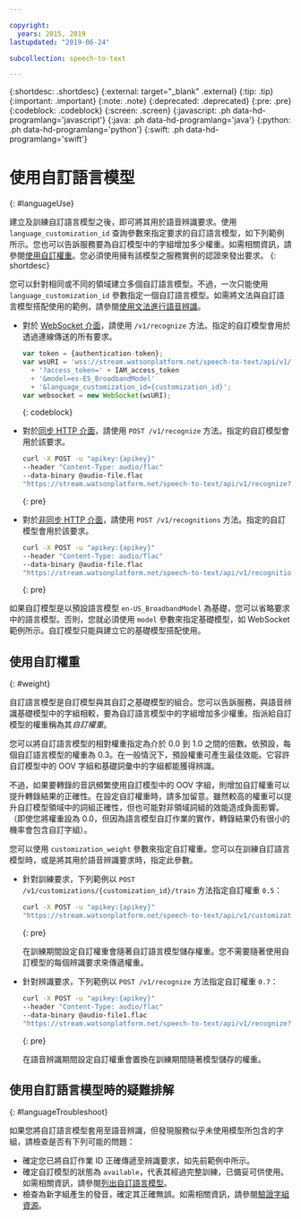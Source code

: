 ```yaml
---

copyright:
  years: 2015, 2019
lastupdated: "2019-06-24"

subcollection: speech-to-text

---
```


{:shortdesc: .shortdesc}
{:external: target="_blank" .external}
{:tip: .tip}
{:important: .important}
{:note: .note}
{:deprecated: .deprecated}
{:pre: .pre}
{:codeblock: .codeblock}
{:screen: .screen}
{:javascript: .ph data-hd-programlang='javascript'}
{:java: .ph data-hd-programlang='java'}
{:python: .ph data-hd-programlang='python'}
{:swift: .ph data-hd-programlang='swift'}

# 使用自訂語言模型
{: #languageUse}

建立及訓練自訂語言模型之後，即可將其用於語音辨識要求。使用 `language_customization_id` 查詢參數來指定要求的自訂語言模型，如下列範例所示。您也可以告訴服務要為自訂模型中的字組增加多少權重。如需相關資訊，請參閱[使用自訂權重](#weight)。您必須使用擁有該模型之服務實例的認證來發出要求。
{: shortdesc}

您可以針對相同或不同的領域建立多個自訂語言模型。不過，一次只能使用 `language_customization_id` 參數指定一個自訂語言模型。如需將文法與自訂語言模型搭配使用的範例，請參閱[使用文法進行語音辨識](/docs/services/speech-to-text?topic=speech-to-text-grammarUse)。

-   對於 [WebSocket 介面](/docs/services/speech-to-text?topic=speech-to-text-websockets)，請使用 `/v1/recognize` 方法。指定的自訂模型會用於透過連線傳送的所有要求。

    ```javascript
    var token = {authentication-token};
    var wsURI = 'wss://stream.watsonplatform.net/speech-to-text/api/v1/recognize'
      + '?access_token=' + IAM_access_token
      + '&model=es-ES_BroadbandModel'
      + '&language_customization_id={customization_id}';
    var websocket = new WebSocket(wsURI);
    ```
    {: codeblock}
-   對於[同步 HTTP 介面](/docs/services/speech-to-text?topic=speech-to-text-http)，請使用 `POST /v1/recognize` 方法。指定的自訂模型會用於該要求。

    ```bash
    curl -X POST -u "apikey:{apikey}"
    --header "Content-Type: audio/flac"
    --data-binary @audio-file.flac
    "https://stream.watsonplatform.net/speech-to-text/api/v1/recognize?language_customization_id={customization_id}"
    ```
    {: pre}
-   對於[非同步 HTTP 介面](/docs/services/speech-to-text?topic=speech-to-text-async)，請使用 `POST /v1/recognitions` 方法。指定的自訂模型會用於該要求。

    ```bash
    curl -X POST -u "apikey:{apikey}"
    --header "Content-Type: audio/flac"
    --data-binary @audio-file.flac
    "https://stream.watsonplatform.net/speech-to-text/api/v1/recognitions?language_customization_id={customization_id}"
    ```
    {: pre}

如果自訂模型是以預設語言模型 `en-US_BroadbandModel` 為基礎，您可以省略要求中的語言模型。否則，您就必須使用 `model` 參數來指定基礎模型，如 WebSocket 範例所示。自訂模型只能與建立它的基礎模型搭配使用。

## 使用自訂權重
{: #weight}

自訂語言模型是自訂模型與其自訂之基礎模型的組合。您可以告訴服務，與語音辨識基礎模型中的字組相較，要為自訂語言模型中的字組增加多少權重。指派給自訂模型的權重稱為其*自訂權重*。

您可以將自訂語言模型的相對權重指定為介於 0.0 到 1.0 之間的倍數。依預設，每個自訂語言模型的權重為 0.3。在一般情況下，預設權重可產生最佳效能。它容許自訂模型中的 OOV 字組和基礎詞彙中的字組都能獲得辨識。

不過，如果要轉錄的音訊頻繁使用自訂模型中的 OOV 字組，則增加自訂權重可以提升轉錄結果的正確性。在設定自訂權重時，請多加留意。雖然較高的權重可以提升自訂模型領域中的詞組正確性，但也可能對非領域詞組的效能造成負面影響。（即使您將權重設為 0.0，但因為語言模型自訂作業的實作，轉錄結果仍有很小的機率會包含自訂字組）。

您可以使用 `customization_weight` 參數來指定自訂權重。您可以在訓練自訂語言模型時，或是將其用於語音辨識要求時，指定此參數。

-   針對訓練要求，下列範例以 `POST /v1/customizations/{customization_id}/train` 方法指定自訂權重 `0.5`：

    ```bash
    curl -X POST -u "apikey:{apikey}"
    "https://stream.watsonplatform.net/speech-to-text/api/v1/customizations/{customization_id}/train?customization_weight=0.5"
    ```
    {: pre}

    在訓練期間設定自訂權重會隨著自訂語言模型儲存權重。您不需要隨著使用自訂模型的每個辨識要求來傳遞權重。

-   針對辨識要求，下列範例以 `POST /v1/recognize` 方法指定自訂權重 `0.7`：

    ```bash
    curl -X POST -u "apikey:{apikey}"
    --header "Content-Type: audio/flac"
    --data-binary @audio-file1.flac
    "https://stream.watsonplatform.net/speech-to-text/api/v1/recognize?language_customization_id={customization_id}&customization_weight=0.7"
    ```
    {: pre}

    在語音辨識期間設定自訂權重會置換在訓練期間隨著模型儲存的權重。

## 使用自訂語言模型時的疑難排解
{: #languageTroubleshoot}

如果您將自訂語言模型套用至語音辨識，但發現服務似乎未使用模型所包含的字組，請檢查是否有下列可能的問題：

-   確定您已將自訂作業 ID 正確傳遞至辨識要求，如先前範例中所示。
-   確定自訂模型的狀態為 `available`，代表其經過完整訓練，已備妥可供使用。如需相關資訊，請參閱[列出自訂語言模型](/docs/services/speech-to-text?topic=speech-to-text-manageLanguageModels#listModels-language)。
-   檢查為新字組產生的發音，確定其正確無誤。如需相關資訊，請參閱[驗證字組資源](/docs/services/speech-to-text?topic=speech-to-text-corporaWords#validateModel)。
